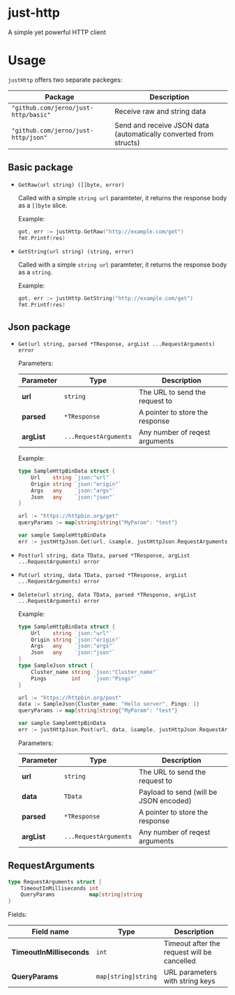 # just-http

A simple yet powerful HTTP client

# Usage

`justHttp` offers two separate packeges:

|Package                               |Description                                                             |
|-------                               |-----------                                                             |
|`"github.com/jerno/just-http/basic"`  |Receive raw and string data                                             |
|`"github.com/jerno/just-http/json"`   |Send and receive JSON data (automatically converted from structs) |

## Basic package

- `GetRaw(url string) ([]byte, error)`

    Called with a simple `string url` paramteter, it returns the response body as a `[]byte` slice.

    Example:

    ```go
    got, err := justHttp.GetRaw("http://example.com/get")
    fmt.Printf(res)
    ```

- `GetString(url string) (string, error)`

    Called with a simple `string url` paramteter, it returns the response body as a `string`.

    Example:

    ```go
    got, err := justHttp.GetString("http://example.com/get")
    fmt.Printf(res)
    ```

## Json package

- `Get(url string, parsed *TResponse, argList ...RequestArguments) error`

    Parameters:

    |Parameter        |Type                  |Description                        |
    |-----------------|----------------------|-----------------------------------|
    |**url**          |`string`              |The URL to send the request to     |
    |**parsed**       |`*TResponse`          |A pointer to store the response    |
    |**argList**      |`...RequestArguments` |Any number of reqest arguments     |

    Example:

    ```go
    type SampleHttpBinData struct {
        Url    string `json:"url"`
        Origin string `json:"origin"`
        Args   any    `json:"args"`
        Json   any    `json:"json"`
    }

    url := "https://httpbin.org/get"
    queryParams := map[string]string{"MyParam": "test"}

    var sample SampleHttpBinData
    err := justHttpJson.Get(url, &sample, justHttpJson.RequestArguments{QueryParams: queryParams})
    ```

- `Post(url string, data TData, parsed *TResponse, argList ...RequestArguments) error`
- `Put(url string, data TData, parsed *TResponse, argList ...RequestArguments) error`
- `Delete(url string, data TData, parsed *TResponse, argList ...RequestArguments) error`

    Example:

    ```go
    type SampleHttpBinData struct {
        Url    string `json:"url"`
        Origin string `json:"origin"`
        Args   any    `json:"args"`
        Json   any    `json:"json"`
    }
    type SampleJson struct {
        Cluster_name string `json:"Cluster_name"`
        Pings        int    `json:"Pings"`
    }

    url := "https://httpbin.org/post"
    data := SampleJson{Cluster_name: "Hello server", Pings: 1}
    queryParams := map[string]string{"MyParam": "test"}

    var sample SampleHttpBinData
    err := justHttpJson.Post(url, data, &sample, justHttpJson.RequestArguments{QueryParams: queryParams})
    ```

    Parameters:

    |Parameter        |Type                  |Description                                |
    |-----------------|----------------------|-------------------------------------------|
    |**url**          |`string`              |The URL to send the request to             |
    |**data**         |`TData`               |Payload to send (will be JSON encoded)     |
    |**parsed**       |`*TResponse`          |A pointer to store the response            |
    |**argList**      |`...RequestArguments` |Any number of reqest arguments             |

## RequestArguments

```go
type RequestArguments struct {
    TimeoutInMilliseconds int
    QueryParams           map[string]string
}
```

Fields:

|Field name                |Type                |Description                                 |
|--------------------------|--------------------|--------------------------------------------|
|**TimeoutInMilliseconds** |`int`               |Timeout after the request will be cancelled |
|**QueryParams**           |`map[string]string` |URL parameters with string keys             |
